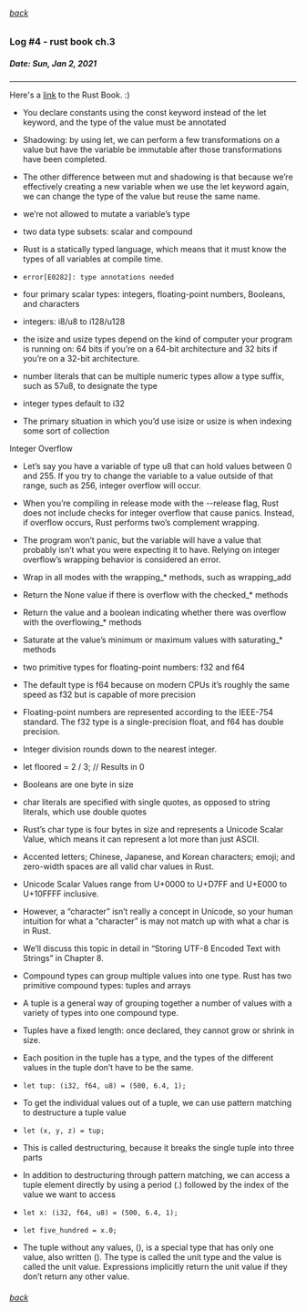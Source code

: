 ###### [back](./../README.md)

### Log #4 - rust book ch.3
##### Date: Sun, Jan 2, 2021
-----------
Here's a [link](https://doc.rust-lang.org/book/) to the Rust Book. :)

- You declare constants using the const keyword instead of the let keyword, and the type of the value must be annotated
- Shadowing: by using let, we can perform a few transformations on a value but have the variable be immutable after those transformations have been completed.
- The other difference between mut and shadowing is that because we’re effectively creating a new variable when we use the let keyword again, we can change the type of the value but reuse the same name.
- we’re not allowed to mutate a variable’s type


- two data type subsets: scalar and compound
- Rust is a statically typed language, which means that it must know the types of all variables at compile time. 
- `error[E0282]: type annotations needed`
- four primary scalar types: integers, floating-point numbers, Booleans, and characters
- integers: i8/u8 to i128/u128
- the isize and usize types depend on the kind of computer your program is running on: 64 bits if you’re on a 64-bit architecture and 32 bits if you’re on a 32-bit architecture.
- number literals that can be multiple numeric types allow a type suffix, such as 57u8, to designate the type
- integer types default to i32
- The primary situation in which you’d use isize or usize is when indexing some sort of collection

Integer Overflow
- Let’s say you have a variable of type u8 that can hold values between 0 and 255. If you try to change the variable to a value outside of that range, such as 256, integer overflow will occur.
- When you’re compiling in release mode with the --release flag, Rust does not include checks for integer overflow that cause panics. Instead, if overflow occurs, Rust performs two’s complement wrapping. 
- The program won’t panic, but the variable will have a value that probably isn’t what you were expecting it to have. Relying on integer overflow’s wrapping behavior is considered an error.
- Wrap in all modes with the wrapping_* methods, such as wrapping_add
- Return the None value if there is overflow with the checked_* methods
- Return the value and a boolean indicating whether there was overflow with the overflowing_* methods
- Saturate at the value’s minimum or maximum values with saturating_* methods

- two primitive types for floating-point numbers: f32 and f64
- The default type is f64 because on modern CPUs it’s roughly the same speed as f32 but is capable of more precision
- Floating-point numbers are represented according to the IEEE-754 standard. The f32 type is a single-precision float, and f64 has double precision.

- Integer division rounds down to the nearest integer.
- let floored = 2 / 3; // Results in 0

- Booleans are one byte in size
- char literals are specified with single quotes, as opposed to string literals, which use double quotes
- Rust’s char type is four bytes in size and represents a Unicode Scalar Value, which means it can represent a lot more than just ASCII. 
- Accented letters; Chinese, Japanese, and Korean characters; emoji; and zero-width spaces are all valid char values in Rust. 
- Unicode Scalar Values range from U+0000 to U+D7FF and U+E000 to U+10FFFF inclusive. 
- However, a “character” isn’t really a concept in Unicode, so your human intuition for what a “character” is may not match up with what a char is in Rust. 
- We’ll discuss this topic in detail in “Storing UTF-8 Encoded Text with Strings” in Chapter 8.

- Compound types can group multiple values into one type. Rust has two primitive compound types: tuples and arrays
- A tuple is a general way of grouping together a number of values with a variety of types into one compound type.
- Tuples have a fixed length: once declared, they cannot grow or shrink in size.
- Each position in the tuple has a type, and the types of the different values in the tuple don’t have to be the same.
- `let tup: (i32, f64, u8) = (500, 6.4, 1);`
- To get the individual values out of a tuple, we can use pattern matching to destructure a tuple value
- `let (x, y, z) = tup;`
- This is called destructuring, because it breaks the single tuple into three parts
- In addition to destructuring through pattern matching, we can access a tuple element directly by using a period (.) followed by the index of the value we want to access
- `let x: (i32, f64, u8) = (500, 6.4, 1);`
- `let five_hundred = x.0;`
- The tuple without any values, (), is a special type that has only one value, also written (). The type is called the unit type and the value is called the unit value. Expressions implicitly return the unit value if they don’t return any other value.






###### [back](./../README.md)